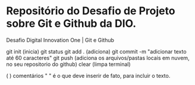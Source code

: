 # Repositório do Desafio de Projeto sobre Git e Github da DIO.
Desafio Digital Innovation One | Git e Github

git init (inicia)
git status 
git add . (adiciona)
git commit -m "adicionar texto até 60 caracteres" 
git push (adiciona os arquivos/pastas locais em nuvem, no seu repositorio do github)
clear (limpa terminal)

( ) comentários
" " é o que deve inserir de fato, para incluir o texto.
